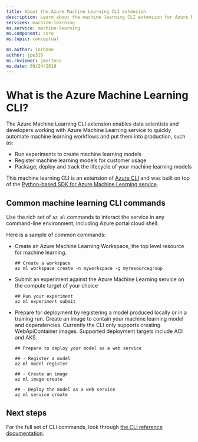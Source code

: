 ```yaml
---
title: About the Azure Machine Learning CLI extension
description: Learn about the machine learning CLI extension for Azure Machine Learning. 
services: machine-learning
ms.service: machine-learning
ms.component: core
ms.topic: conceptual

ms.author: jordane
author: jpe316
ms.reviewer: jmartens
ms.date: 09/24/2018
---
```

# What is the Azure Machine Learning CLI?

The Azure Machine Learning CLI extension enables data scientists and developers working with Azure Machine Learning service to quickly automate machine learning workflows and put them into production, such as:
+ Run experiments to create machine learning models
+ Register machine learning models for customer usage
+ Package, deploy and track the lifecycle of your machine learning models

This machine learning CLI is an extension of [Azure CLI](https://docs.microsoft.com/cli/azure/?view=azure-cli-latest) and was built on top of the [Python-based SDK for Azure Machine Learning service](reference-azure-machine-learning-sdk.md).

## Common machine learning CLI commands

Use the rich set of `az ml` commands to interact the service in any command-line environment, including Azure portal cloud shell.

Here is a sample of common commands:

+ Create an Azure Machine Learning Workspace, the top level resource for machine learning.

    ```AzureCLI
    ## Create a workspace
    az ml workspace create -n myworkspace -g myresourcegroup
    ```

+ Submit an experiment against the Azure Machine Learning service on the compute target of your choice

    ```AzureCLI
    ## Run your experiment
    az ml experiment submit
    ```

+ Prepare for deployment by registering a model produced locally or in a training run. Create an image to contain your machine learning model and dependencies. Currently the CLI only supports creating WebApiContainer images. Supported deployment targets include ACI and AKS.

    ```AzureCLI
    ## Prepare to deploy your model as a web service
    
    ## - Register a model 
    az ml model register
    
    ## - Create an image 
    az ml image create
    
    ## - Deploy the model as a web service
    az ml service create
    ```

## Next steps

For the full set of CLI commands, look through [the CLI reference documentation]().	
